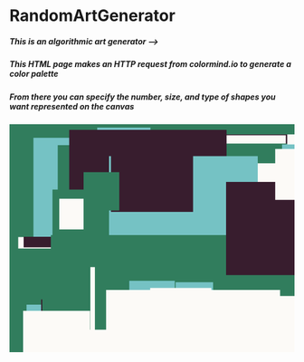 # RandomArtGenerator
##### This is an algorithmic art generator -->

##### This HTML page makes an HTTP request from colormind.io to generate a color palette

##### From there you can specify the number, size, and type of shapes you want represented on the canvas

![example](https://github.com/wuben2602/RandomArtGenerator/blob/main/example1.png)
